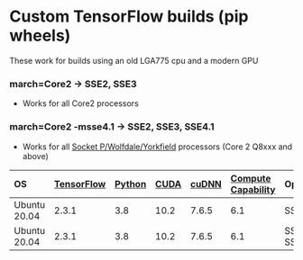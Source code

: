 # Custom TensorFlow builds (pip wheels)

These work for builds using an old LGA775 cpu and a modern GPU

### march=Core2 -> SSE2, SSE3
- Works for all Core2 processors

### march=Core2 -msse4.1 -> SSE2, SSE3, SSE4.1
- Works for all [Socket P/Wolfdale/Yorkfield](https://en.wikipedia.org/wiki/Penryn_(microarchitecture)) processors (Core 2 Q8xxx and above)

|OS|[TensorFlow](https://github.com/tensorflow/tensorflow)|[Python](https://www.python.org/downloads/)|[CUDA](https://developer.nvidia.com/cuda-toolkit-archive)|[cuDNN](https://developer.nvidia.com/cuDNN)|[Compute Capability](https://en.wikipedia.org/wiki/CUDA#GPUs_supported)|Optimization|Link|
|:---|:---|:---|:---|:---|:---|:---|:---|
|Ubuntu 20.04|2.3.1|3.8|10.2|7.6.5|6.1|SSE2, SSE3|[placeholder]()|
|Ubuntu 20.04|2.3.1|3.8|10.2|7.6.5|6.1|SSE2, SSE3, SSE4.1|[placeholder]()|

